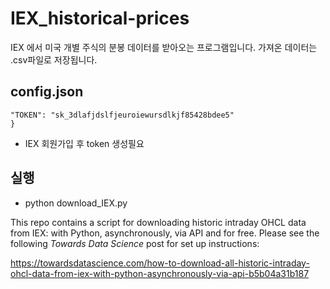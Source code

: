 # IEX_historical-prices

IEX 에서 미국 개별 주식의 분봉 데이터를 받아오는 프로그램입니다.
가져온 데이터는 .csv파일로 저장됩니다.

## config.json
``` {
"TOKEN": "sk_3dlafjdslfjeuroiewursdlkjf85428bdee5"
}
```
- IEX 회원가입 후 token 생성필요

## 실행
- python download_IEX.py


This repo contains a script for downloading historic intraday OHCL data from IEX: with Python, asynchronously, via API and for free. 
Please see the following *Towards Data Science* post for set up instructions: 

https://towardsdatascience.com/how-to-download-all-historic-intraday-ohcl-data-from-iex-with-python-asynchronously-via-api-b5b04a31b187
